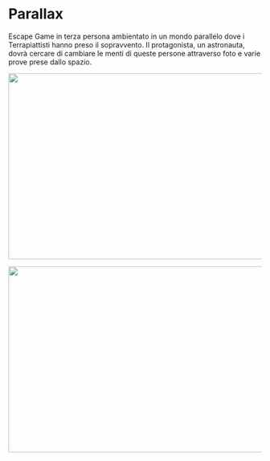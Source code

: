 # Parallax
Escape Game in terza persona ambientato in un mondo parallelo dove i Terrapiattisti hanno preso il sopravvento. Il protagonista, un astronauta, dovrà cercare di cambiare le menti di queste persone attraverso foto e varie prove prese dallo spazio.

<img align="center" src="https://media.giphy.com/media/eiLnOxBQYCLhArzMYA/giphy.gif" width="800" height="370" />
<p style="text-align:center;"><img src="https://media.giphy.com/media/eiLnOxBQYCLhArzMYA/giphy.gif" width="800" height="370" /></p>
